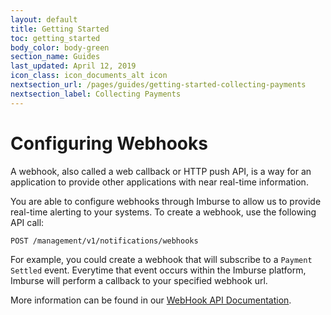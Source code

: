 ```yaml
---
layout: default
title: Getting Started
toc: getting_started
body_color: body-green
section_name: Guides
last_updated: April 12, 2019
icon_class: icon_documents_alt icon
nextsection_url: /pages/guides/getting-started-collecting-payments
nextsection_label: Collecting Payments
---
```

# Configuring Webhooks

A webhook, also called a web callback or HTTP push API, is a way for an application to provide other applications with near real-time information.

You are able to configure webhooks through Imburse to allow us to provide real-time alerting to your systems. 
To create a webhook, use the following API call:

`POST /management/v1/notifications/webhooks`

For example, you could create a webhook that will subscribe to a `Payment Settled` event. Everytime that event occurs within the Imburse platform, Imburse will perform a callback to your specified webhook url.

More information can be found in our [WebHook API Documentation](https://api-docs.imbursepayments.com/#2d3ce1f5-408c-461c-ab73-f2ffb2f3cf35).
